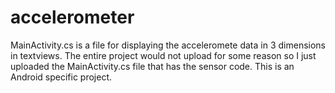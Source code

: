 
# accelerometer

MainActivity.cs is a file for displaying the acceleromete data in 3 dimensions in textviews. The entire project would not upload for some reason so I just uploaded the MainActivity.cs file that has the sensor code. This is an Android specific project.
